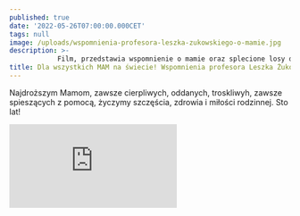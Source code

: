 ```yaml
---
published: true
date: '2022-05-26T07:00:00.000CET'
tags: null
image: /uploads/wspomnienia-profesora-leszka-zukowskiego-o-mamie.jpg
description: >-
            Film, przedstawia wspomnienie o mamie oraz splecione losy dwojga osób, niemowlaka i mamy prof. Leszka Żukowskiego w powstaniu.
title: Dla wszystkich MAM na świecie! Wspomnienia profesora Leszka Żukowskiego o swojej MAMIE.
---
```


Najdroższym Mamom, zawsze cierpliwych, oddanych, troskliwyh, zawsze spieszących z pomocą, życzymy szczęścia, zdrowia i miłości rodzinnej. Sto lat!

<div class="relative" style="padding-bottom: 56.25%">
<iframe class="absolute w-full h-full" src="https://www.youtube.com/embed/rZJTLs8KsIE" frameborder="0" allow="accelerometer; autoplay; clipboard-write; encrypted-media; gyroscope; picture-in-picture" allowfullscreen></iframe>
</div>



